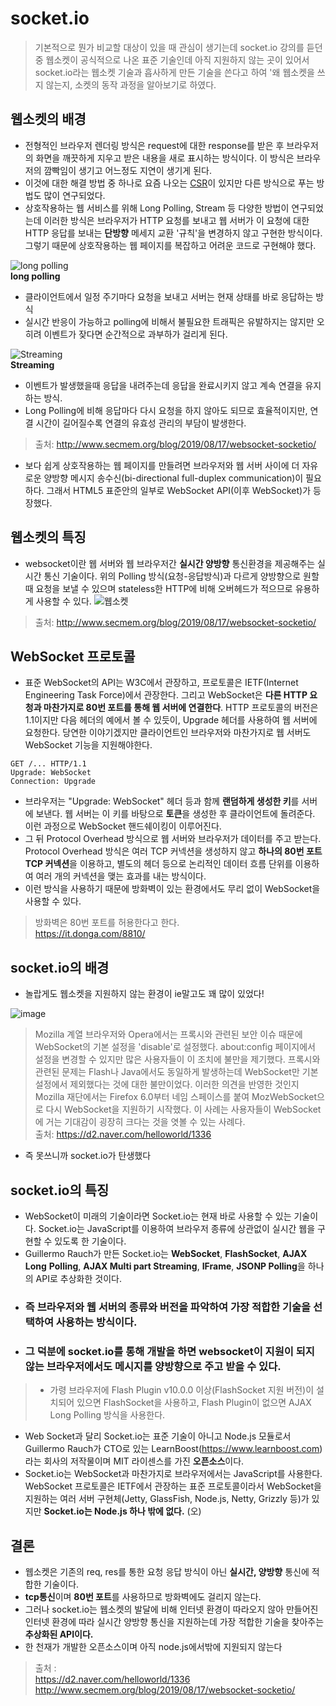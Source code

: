 # socket.io

  > 기본적으로 뭔가 비교할 대상이 있을 때 관심이 생기는데 socket.io 강의를 듣던 중 웹소켓이 공식적으로 나온 표준 기술인데 아직 지원하지 않는 곳이 있어서 socket.io라는 웹소켓 기술과 흡사하게 만든 기술을 쓴다고 하여 '왜 웹소켓을 쓰지 않는지, 소켓의 동작 과정을 알아보기로 하였다.  

## 웹소켓의 배경
- 전형적인 브라우저 렌더링 방식은 request에 대한 response를 받은 후 브라우저의 화면을 깨끗하게 지우고 받은 내용을 새로 표시하는 방식이다. 이 방식은 브라우저의 깜빡임이 생기고 어느정도 지연이 생기게 된다.
- 이것에 대한 해결 방법 중 하나로 요즘 나오는 <a href="/React/NEXT.js/READEME.MD#csr">CSR</a>이 있지만 다른 방식으로 푸는 방법도 많이 연구되었다.
- 상호작용하는 웹 서비스를 위해 Long Polling, Stream 등 다양한 방법이 연구되었는데 이러한 방식은 브라우저가 HTTP 요청를 보내고 웹 서버가 이 요청에 대한 HTTP 응답를 보내는 **단방향** 메세지 교환 '규칙'을 변경하지 않고 구현한 방식이다. 그렇기 때문에 상호작용하는 웹 페이지를 복잡하고 어려운 코드로 구현해야 했다.

![long polling](http://www.secmem.org/assets/images/websocket-socketio/polling.png)  
**long polling**  
- 클라이언트에서 일정 주기마다 요청을 보내고 서버는 현재 상태를 바로 응답하는 방식
- 실시간 반응이 가능하고 polling에 비해서 불필요한 트래픽은 유발하지는 않지만 오히려 이벤트가 잦다면 순간적으로 과부하가 걸리게 된다.

![Streaming](http://www.secmem.org/assets/images/websocket-socketio/streaming.png)  
**Streaming**  
- 이벤트가 발생했을때 응답을 내려주는데 응답을 완료시키지 않고 계속 연결을 유지하는 방식.
- Long Polling에 비해 응답마다 다시 요청을 하지 않아도 되므로 효율적이지만, 연결 시간이 길어질수록 연결의 유효성 관리의 부담이 발생한다.
> 출처: http://www.secmem.org/blog/2019/08/17/websocket-socketio/  

- 보다 쉽게 상호작용하는 웹 페이지를 만들려면 브라우저와 웹 서버 사이에 더 자유로운 양방향 메시지 송수신(bi-directional full-duplex communication)이 필요하다. 그래서 HTML5 표준안의 일부로 WebSocket API(이후 WebSocket)가 등장했다.

## 웹소켓의 특징
- websocket이란 웹 서버와 웹 브라우저간 **실시간 양방향** 통신환경을 제공해주는 실시간 통신 기술이다. 위의 Polling 방식(요청-응답방식)과 다르게 양방향으로 원할때 요청을 보낼 수 있으며 stateless한 HTTP에 비해 오버헤드가 적으므로 유용하게 사용할 수 있다.
![웹소켓](http://www.secmem.org/assets/images/websocket-socketio/websocket.png)
> 출처: http://www.secmem.org/blog/2019/08/17/websocket-socketio/  

## WebSocket 프로토콜
- 표준 WebSocket의 API는 W3C에서 관장하고, 프로토콜은 IETF(Internet Engineering Task Force)에서 관장한다. 그리고 WebSocket은 **다른 HTTP 요청과 마찬가지로 80번 포트를 통해 웹 서버에 연결한다**. HTTP 프로토콜의 버전은 1.1이지만 다음 헤더의 예에서 볼 수 있듯이, Upgrade 헤더를 사용하여 웹 서버에 요청한다. 당연한 이야기겠지만 클라이언트인 브라우저와 마찬가지로 웹 서버도 WebSocket 기능을 지원해야한다.
```
GET /... HTTP/1.1  
Upgrade: WebSocket  
Connection: Upgrade  
```
- 브라우저는 "Upgrade: WebSocket" 헤더 등과 함께 **랜덤하게 생성한 키**를 서버에 보낸다. 웹 서버는 이 키를 바탕으로 **토큰**을 생성한 후 클라이언트에 돌려준다. 이런 과정으로 WebSocket 핸드쉐이킹이 이루어진다.
- 그 뒤 Protocol Overhead 방식으로 웹 서버와 브라우저가 데이터를 주고 받는다. Protocol Overhead 방식은 여러 TCP 커넥션을 생성하지 않고 **하나의 80번 포트 TCP 커넥션**을 이용하고, 별도의 헤더 등으로 논리적인 데이터 흐름 단위를 이용하여 여러 개의 커넥션을 맺는 효과를 내는 방식이다.
- 이런 방식을 사용하기 때문에 방화벽이 있는 환경에서도 무리 없이 WebSocket을 사용할 수 있다.
> 방화벽은 80번 포트를 허용한다고 한다.  
> https://it.donga.com/8810/  

## socket.io의 배경
- 놀랍게도 웹소켓을 지원하지 않는 환경이 ie말고도 꽤 많이 있었다!

![image](https://d2.naver.com/content/images/2015/06/helloworld-1336-2-1.png)  
> Mozilla 계열 브라우저와 Opera에서는 프록시와 관련된 보안 이슈 때문에 WebSocket의 기본 설정을 'disable'로 설정했다. about:config 페이지에서 설정을 변경할 수 있지만 많은 사용자들이 이 조치에 불만을 제기했다. 프록시와 관련된 문제는 Flash나 Java에서도 동일하게 발생하는데 WebSocket만 기본 설정에서 제외했다는 것에 대한 불만이었다. 이러한 의견을 반영한 것인지 Mozilla 재단에서는 Firefox 6.0부터 네임 스페이스를 붙여 MozWebSocket으로 다시 WebSocket을 지원하기 시작했다. 이 사례는 사용자들이 WebSocket에 거는 기대감이 굉장히 크다는 것을 엿볼 수 있는 사례다.  
> 출처: https://d2.naver.com/helloworld/1336  
- 즉 못쓰니까 socket.io가 탄생했다

## socket.io의 특징
- WebSocket이 미래의 기술이라면 Socket.io는 현재 바로 사용할 수 있는 기술이다. Socket.io는 JavaScript를 이용하여 브라우저 종류에 상관없이 실시간 웹을 구현할 수 있도록 한 기술이다.
- Guillermo Rauch가 만든 Socket.io는 **WebSocket**, **FlashSocket**, **AJAX Long** **Polling**, **AJAX Multi part Streaming**, **IFrame**, **JSONP Polling**을 하나의 API로 추상화한 것이다. 
- ### 즉 브라우저와 웹 서버의 종류와 버전을 파악하여 가장 적합한 기술을 선택하여 사용하는 방식이다. 
- ### 그 덕분에 socket.io를 통해 개발을 하면 websocket이 지원이 되지 않는 브라우저에서도 메시지를 양방향으로 주고 받을 수 있다.
> - 가령 브라우저에 Flash Plugin v10.0.0 이상(FlashSocket 지원 버전)이 설치되어 있으면 FlashSocket을 사용하고, Flash Plugin이 없으면 AJAX Long Polling 방식을 사용한다.  
- Web Socket과 달리 Socket.io는 표준 기술이 아니고 Node.js 모듈로서 Guillermo Rauch가 CTO로 있는 LearnBoost(https://www.learnboost.com) 라는 회사의 저작물이며 MIT 라이센스를 가진 **오픈소스**이다. 
- Socket.io는 WebSocket과 마찬가지로 브라우저에서는 JavaScript를 사용한다. WebSocket 프로토콜은 IETF에서 관장하는 표준 프로토콜이라서 WebSocket을 지원하는 여러 서버 구현체(Jetty, GlassFish, Node.js, Netty, Grizzly 등)가 있지만 **Socket.io는 Node.js 하나 밖에 없다.** (오)

## 결론
- 웹소켓은 기존의 req, res를 통한 요청 응답 방식이 아닌 **실시간, 양방향** 통신에 적합한 기술이다.
- **tcp통신**이며 **80번 포트**를 사용하므로 방화벽에도 걸리지 않는다.
- 그러나 socket.io는 웹소켓의 발달에 비해 인터넷 환경이 따라오지 않아 만들어진 인터넷 환경에 따라 실시간 양방향 통신을 지원하는데 가장 적합한 기술을 찾아주는 **추상화된 API이다.**
- 한 천재가 개발한 오픈소스이며 아직 node.js에서밖에 지원되지 않는다

> 출처 :   
> https://d2.naver.com/helloworld/1336  
> http://www.secmem.org/blog/2019/08/17/websocket-socketio/   
